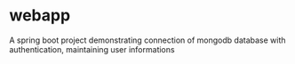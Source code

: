 # webapp
A spring boot project demonstrating connection of mongodb database with authentication, maintaining user informations
